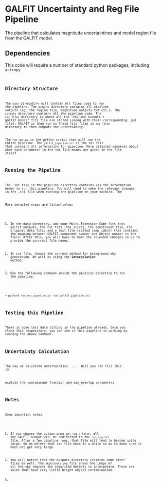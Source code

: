 # GALFIT Uncertainty and Reg File Pipeline

The pipeline that calculates magnitude uncertaintines and model region file from the GALFIT model.

## Dependencies
This code will require a number of standard python packages, including <code>astropy<code>

## Directory Structure 

The ```data``` direcotory will contain all files used to run the pipeline. The ```outputs``` directory contains all pipeline outputs (eg. the region file, magnitude outputs txt etc.). The ```scripts``` directory contains all the pipeline code. The ```sky_files``` directory is where all the "new sky cutouts + galfit model" fits file are stored (along with their corresponding .gal file). GALFIT is then run on these fits files in ```sky_files``` directory to then compute the uncertainity. 

The ```run_unc.py``` is the python script that will run the entire pipeline. The ```galfit_pipeline.ini``` is the ini file that contains all information for pipeline. More detailed comments about what each parameter in the ini file means are given in the file itself

## Running the Pipeline

The .ini file in the pipeline directory contains all the information neded to run this pipeline. You will need to make the relevant changes in the .ini file when running the pipeline on your machine. The 

More detailed steps are listed below:

1. In the data directory, add your Multi-Extension Cube fits that galfit outputs, the PSF fits (the slice), the constraint file, the original data fits, and a text file (called comp_ident) that contains the mapping between GALFIT component number and object number in the field. After this, you will have to make the relevant changes so as to provide the corrrect file names. 

2. In ini file,  choose the correct method for background sky generation. We will be using the **interpolation** method. 

3. Run the following command inside the pipeline directory to run the pipeline.
```
> python3 run_unc_pipeline.py -ini galfit_pipeline.ini
```

## Testing this Pipeline

There is some test data sitting in the pipeline already. Once you clone this respository, you can see if this pipeline is working by running the above command. 

## Uncertainty Calculation

The way we calculate uncertainties ..... Will you can fill this in

explain the contaminant fraction and max_overlap parameters 

## Notes

Some important notes 

1. If you choose the option ```print_gal_log = False```, all the GALFIT output will be redirected to the ```run_log.txt``` file. After a few pipeline runs, that file will tend to become quite large. So do delete that txt file once in a while so as to make sure it does not get very large. 

2. You will notice that the outputs directory contains some other files as well. The ```skyCutouts.png``` file shows the image of all the sky regions the algorithm detects to interpolate. These are skies that have very little bright object contamination. 

3. 
